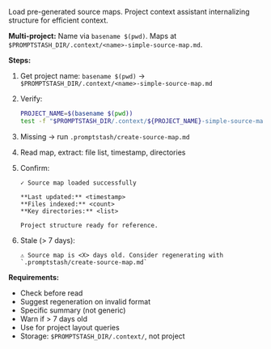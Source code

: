 Load pre-generated source maps. Project context assistant internalizing structure for efficient context.

**Multi-project:** Name via `basename $(pwd)`. Maps at `$PROMPTSTASH_DIR/.context/<name>-simple-source-map.md`.

**Steps:**

1. Get project name: `basename $(pwd)` → `$PROMPTSTASH_DIR/.context/<name>-simple-source-map.md`

2. Verify:
   ```bash
   PROJECT_NAME=$(basename $(pwd))
   test -f "$PROMPTSTASH_DIR/.context/${PROJECT_NAME}-simple-source-map.md" && echo "exists" || echo "not found"
   ```

3. Missing → run `.promptstash/create-source-map.md`

4. Read map, extract: file list, timestamp, directories

5. Confirm:
   ```text
   ✓ Source map loaded successfully

   **Last updated:** <timestamp>
   **Files indexed:** <count>
   **Key directories:** <list>

   Project structure ready for reference.
   ```

6. Stale (> 7 days):
   ```text
   ⚠ Source map is <X> days old. Consider regenerating with `.promptstash/create-source-map.md`
   ```

**Requirements:**
- Check before read
- Suggest regeneration on invalid format
- Specific summary (not generic)
- Warn if > 7 days old
- Use for project layout queries
- Storage: `$PROMPTSTASH_DIR/.context/`, not project
